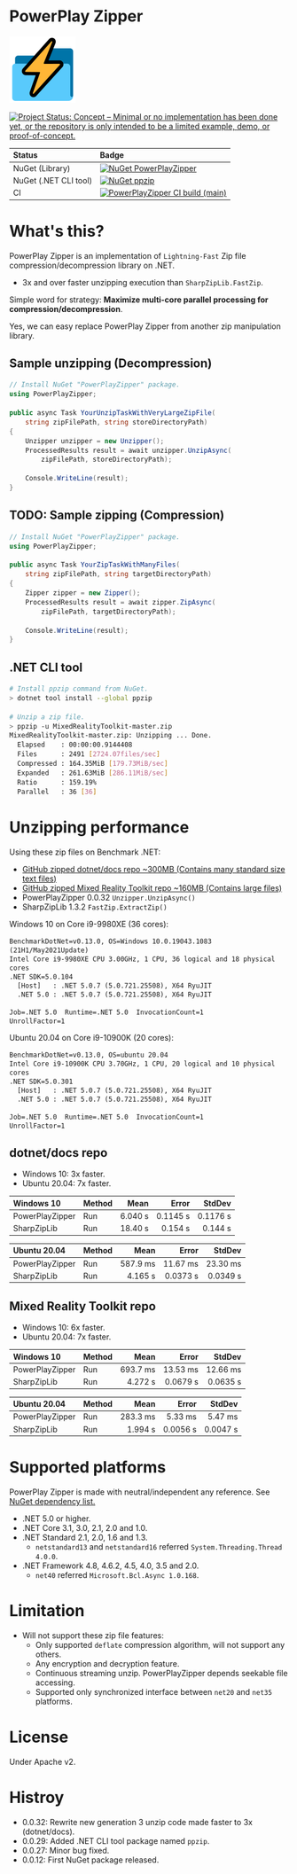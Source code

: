 # PowerPlay Zipper

![PowerPlay Zipper](Images/PowerPlayZipper.120.png)

[![Project Status: Concept – Minimal or no implementation has been done yet, or the repository is only intended to be a limited example, demo, or proof-of-concept.](https://www.repostatus.org/badges/latest/concept.svg)](https://www.repostatus.org/#concept)

|Status|Badge|
|:---|:---|
|NuGet (Library)|[![NuGet PowerPlayZipper](https://img.shields.io/nuget/v/PowerPlayZipper.svg?style=flat)](https://www.nuget.org/packages/PowerPlayZipper)|
|NuGet (.NET CLI tool)|[![NuGet ppzip](https://img.shields.io/nuget/v/ppzip.svg?style=flat)](https://www.nuget.org/packages/ppzip)|
|CI|[![PowerPlayZipper CI build (main)](https://github.com/kekyo/PowerPlayZipper/workflows/.NET/badge.svg?branch=main)](https://github.com/kekyo/PowerPlayZipper/actions)|

# What's this?

PowerPlay Zipper is an implementation of `Lightning-Fast` Zip file compression/decompression library on .NET.

* 3x and over faster unzipping execution than `SharpZipLib.FastZip`.

Simple word for strategy: **Maximize multi-core parallel processing for compression/decompression**.

Yes, we can easy replace PowerPlay Zipper from another zip manipulation library.

## Sample unzipping (Decompression)

```csharp
// Install NuGet "PowerPlayZipper" package.
using PowerPlayZipper;

public async Task YourUnzipTaskWithVeryLargeZipFile(
    string zipFilePath, string storeDirectoryPath)
{
    Unzipper unzipper = new Unzipper();
    ProcessedResults result = await unzipper.UnzipAsync(
        zipFilePath, storeDirectoryPath);

    Console.WriteLine(result);
}
```

## TODO: Sample zipping (Compression)

```csharp
// Install NuGet "PowerPlayZipper" package.
using PowerPlayZipper;

public async Task YourZipTaskWithManyFiles(
    string zipFilePath, string targetDirectoryPath)
{
    Zipper zipper = new Zipper();
    ProcessedResults result = await zipper.ZipAsync(
        zipFilePath, targetDirectoryPath);

    Console.WriteLine(result);
}
```

## .NET CLI tool

```sh
# Install ppzip command from NuGet.
> dotnet tool install --global ppzip

# Unzip a zip file.
> ppzip -u MixedRealityToolkit-master.zip
MixedRealityToolkit-master.zip: Unzipping ... Done.
  Elapsed    : 00:00:00.9144408
  Files      : 2491 [2724.07files/sec]
  Compressed : 164.35MiB [179.73MiB/sec]
  Expanded   : 261.63MiB [286.11MiB/sec]
  Ratio      : 159.19%
  Parallel   : 36 [36]
```

# Unzipping performance

Using these zip files on Benchmark .NET:

* [GitHub zipped dotnet/docs repo ~300MB (Contains many standard size text files)](https://github.com/dotnet/docs/archive/7814398e1e1b5bd7262f1932b743e9a30caef2c5.zip)
* [GitHub zipped Mixed Reality Toolkit repo ~160MB (Contains large files)](https://github.com/microsoft/MixedRealityToolkit/archive/b63b40b9a4bd4e350f35986d450dd5393c6e58a0.zip)
* PowerPlayZipper 0.0.32 `Unzipper.UnzipAsync()`
* SharpZipLib 1.3.2 `FastZip.ExtractZip()`

Windows 10 on Core i9-9980XE (36 cores):

```
BenchmarkDotNet=v0.13.0, OS=Windows 10.0.19043.1083 (21H1/May2021Update)
Intel Core i9-9980XE CPU 3.00GHz, 1 CPU, 36 logical and 18 physical cores
.NET SDK=5.0.104
  [Host]   : .NET 5.0.7 (5.0.721.25508), X64 RyuJIT
  .NET 5.0 : .NET 5.0.7 (5.0.721.25508), X64 RyuJIT

Job=.NET 5.0  Runtime=.NET 5.0  InvocationCount=1  
UnrollFactor=1  
```

Ubuntu 20.04 on Core i9-10900K (20 cores):

```
BenchmarkDotNet=v0.13.0, OS=ubuntu 20.04
Intel Core i9-10900K CPU 3.70GHz, 1 CPU, 20 logical and 10 physical cores
.NET SDK=5.0.301
  [Host]   : .NET 5.0.7 (5.0.721.25508), X64 RyuJIT
  .NET 5.0 : .NET 5.0.7 (5.0.721.25508), X64 RyuJIT

Job=.NET 5.0  Runtime=.NET 5.0  InvocationCount=1  
UnrollFactor=1  
```

## dotnet/docs repo

* Windows 10: 3x faster.
* Ubuntu 20.04: 7x faster.

| Windows 10 | Method |    Mean |    Error |   StdDev |
|:-----|--------|--------:|---------:|---------:|
| PowerPlayZipper | Run | 6.040 s | 0.1145 s | 0.1176 s |
| SharpZipLib | Run | 18.40 s | 0.154 s | 0.144 s |

| Ubuntu 20.04 | Method |    Mean |    Error |   StdDev |
|:-----|--------|--------:|---------:|---------:|
| PowerPlayZipper | Run | 587.9 ms | 11.67 ms | 23.30 ms |
| SharpZipLib | Run | 4.165 s | 0.0373 s | 0.0349 s |

## Mixed Reality Toolkit repo

* Windows 10: 6x faster.
* Ubuntu 20.04: 7x faster.

| Windows 10 | Method |    Mean |    Error |   StdDev |
|:-----|--------|--------:|---------:|---------:|
| PowerPlayZipper | Run | 693.7 ms | 13.53 ms | 12.66 ms |
| SharpZipLib | Run | 4.272 s | 0.0679 s | 0.0635 s |

| Ubuntu 20.04 | Method |    Mean |    Error |   StdDev |
|:-----|--------|--------:|---------:|---------:|
| PowerPlayZipper | Run | 283.3 ms | 5.33 ms | 5.47 ms |
| SharpZipLib | Run | 1.994 s | 0.0056 s | 0.0047 s |

# Supported platforms

PowerPlay Zipper is made with neutral/independent any reference. See [NuGet dependency list.](https://www.nuget.org/packages/PowerPlayZipper)

* .NET 5.0 or higher.
* .NET Core 3.1, 3.0, 2.1, 2.0 and 1.0.
* .NET Standard 2.1, 2.0, 1.6 and 1.3.
  * `netstandard13` and `netstandard16` referred `System.Threading.Thread 4.0.0`.
* .NET Framework 4.8, 4.6.2, 4.5, 4.0, 3.5 and 2.0.
  * `net40` referred `Microsoft.Bcl.Async 1.0.168`.

# Limitation

* Will not support these zip file features:
  * Only supported `deflate` compression algorithm, will not support any others.
  * Any encryption and decryption feature.
  * Continuous streaming unzip. PowerPlayZipper depends seekable file accessing.
  * Supported only synchronized interface between `net20` and `net35` platforms.

# License

Under Apache v2.

# Histroy

* 0.0.32: Rewrite new generation 3 unzip code made faster to 3x (dotnet/docs).
* 0.0.29: Added .NET CLI tool package named `ppzip`.
* 0.0.27: Minor bug fixed.
* 0.0.12: First NuGet package released.
